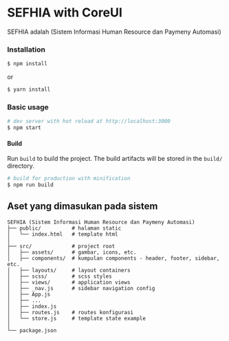 # SEFHIA with CoreUI

SEFHIA adalah (Sistem Informasi Human Resource dan Paymeny Automasi)

### Installation

```bash
$ npm install
```

or

```bash
$ yarn install
```

### Basic usage

```bash
# dev server with hot reload at http://localhost:3000
$ npm start
```

<!-- Navigate to [http://localhost:3000](http://localhost:3000). The app will automatically reload if you change any of the source files. -->

#### Build

Run `build` to build the project. The build artifacts will be stored in the `build/` directory.

```bash
# build for production with minification
$ npm run build
```

## Aset yang dimasukan pada sistem

```
SEFHIA (Sistem Informasi Human Resource dan Paymeny Automasi)
├── public/          # halaman static
│   └── index.html   # template html
│
├── src/             # project root
│   ├── assets/      # gambar, icons, etc.
│   ├── components/  # kumpulan components - header, footer, sidebar, etc.
│   ├── layouts/     # layout containers
│   ├── scss/        # scss styles
│   ├── views/       # application views
│   ├── _nav.js      # sidebar navigation config
│   ├── App.js
│   ├── ...
│   ├── index.js
│   ├── routes.js    # routes konfigurasi
│   └── store.js     # template state example
│
└── package.json
```
